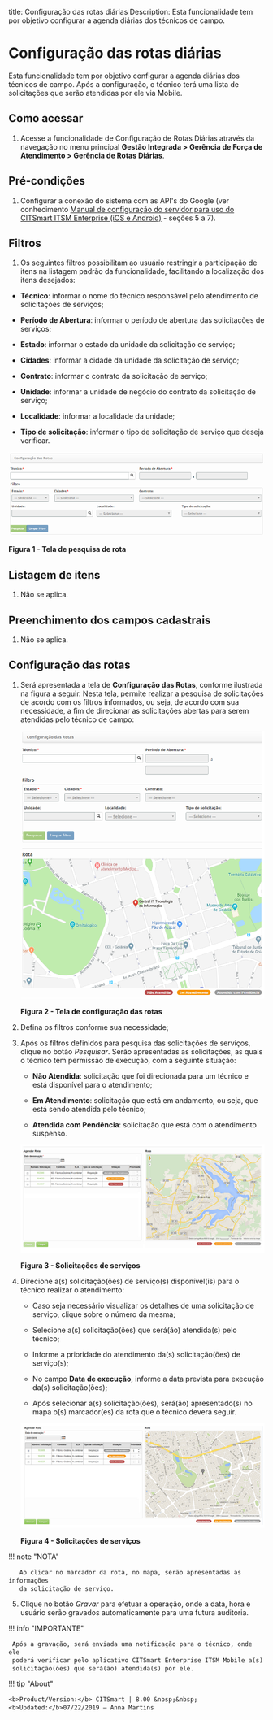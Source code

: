title: Configuração das rotas diárias
Description: Esta funcionalidade tem por objetivo configurar a agenda diárias
dos técnicos de campo.

# Configuração das rotas diárias

Esta funcionalidade tem por objetivo configurar a agenda diárias dos técnicos de
campo. Após a configuração, o técnico terá uma lista de solicitações que serão
atendidas por ele via Mobile.

Como acessar
-----------

1.  Acesse a funcionalidade de Configuração de Rotas Diárias através da
    navegação no menu principal **Gestão Integrada > Gerência de Força de
    Atendimento > Gerência de Rotas Diárias**.

Pré-condições
------------

1.  Configurar a conexão do sistema com as API's do Google (ver
    conhecimento [Manual de configuração do servidor para uso do CITSmart ITSM
    Enterprise (iOS e Android)]() - seções 5 a 7).

Filtros
-------

1.  Os seguintes filtros possibilitam ao usuário restringir a participação de
    itens na listagem padrão da funcionalidade, facilitando a localização dos
    itens desejados:

-   **Técnico**: informar o nome do técnico responsável pelo atendimento de
    solicitações de serviços;

-   **Período de Abertura**: informar o período de abertura das solicitações de
    serviços;

-   **Estado**: informar o estado da unidade da solicitação de serviço;

-   **Cidades**: informar a cidade da unidade da solicitação de serviço;

-   **Contrato**: informar o contrato da solicitação de serviço;

-   **Unidade**: informar a unidade de negócio do contrato da solicitação de
    serviço;

-   **Localidade**: informar a localidade da unidade;

-   **Tipo de solicitação**: informar o tipo de solicitação de serviço que
    deseja verificar.

![Criar](images/daily-1.png)

**Figura 1 - Tela de pesquisa de rota**

Listagem de itens
----------------

1.  Não se aplica.

Preenchimento dos campos cadastrais
----------------------------------

1.  Não se aplica.

Configuração das rotas
---------------------

1.  Será apresentada a tela de **Configuração das Rotas**, conforme ilustrada na
    figura a seguir. Nesta tela, permite realizar a pesquisa de solicitações de
    acordo com os filtros informados, ou seja, de acordo com sua necessidade, a
    fim de direcionar as solicitações abertas para serem atendidas pelo técnico
    de campo:

    ![Criar](images/daily-2.png)
    
    **Figura 2 - Tela de configuração das rotas**

1.  Defina os filtros conforme sua necessidade;

2.  Após os filtros definidos para pesquisa das solicitações de serviços, clique
    no botão *Pesquisar*. Serão apresentadas as solicitações, as quais o técnico
    tem permissão de execução, com a seguinte situação:

    -   **Não Atendida**: solicitação que foi direcionada para um técnico e está
    disponível para o atendimento;

    -   **Em Atendimento**: solicitação que está em andamento, ou seja, que está
    sendo atendida pelo técnico;

    -   **Atendida com Pendência**: solicitação que está com o atendimento suspenso.

    ![Criar](images/daily-3.png)
    
    **Figura 3 - Solicitações de serviços**

1.  Direcione a(s) solicitação(ões) de serviço(s) disponível(is) para o técnico
    realizar o atendimento:

    -   Caso seja necessário visualizar os detalhes de uma solicitação de serviço,
    clique sobre o número da mesma;

    -   Selecione a(s) solicitação(ões) que será(ão) atendida(s) pelo técnico;

    -   Informe a prioridade do atendimento da(s) solicitação(ões) de serviço(s);

    -   No campo **Data de execução**, informe a data prevista para execução da(s)
    solicitação(ões);

    -   Após selecionar a(s) solicitação(ões), será(ão) apresentado(s) no mapa o(s)
    marcador(es) da rota que o técnico deverá seguir.

    ![Criar](images/daily-4.png)
    
    **Figura 4 - Solicitações de serviços**

   !!! note "NOTA"

       Ao clicar no marcador da rota, no mapa, serão apresentadas as informações
       da solicitação de serviço.

5.  Clique no botão *Gravar* para efetuar a operação, onde a data, hora e
    usuário serão gravados automaticamente para uma futura auditoria.

   !!! info "IMPORTANTE"

     Após a gravação, será enviada uma notificação para o técnico, onde ele
     poderá verificar pelo aplicativo CITSmart Enterprise ITSM Mobile a(s)
     solicitação(ões) que será(ão) atendida(s) por ele.


!!! tip "About"

    <b>Product/Version:</b> CITSmart | 8.00 &nbsp;&nbsp;
    <b>Updated:</b>07/22/2019 – Anna Martins
